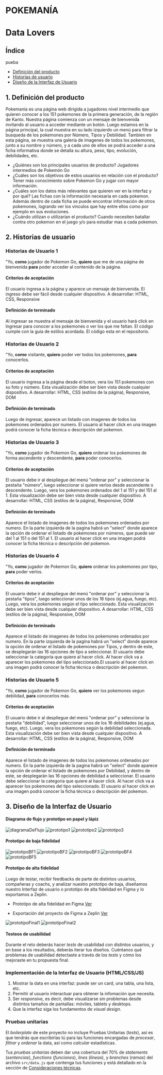 # POKEMANÍA
# Data Lovers

## Índice
pueba
* [Definición del producto](#1-definición-del-producto)
* [Historias de usuario](#2-historias-de-usuario)
* [Diseño de la Interfaz de Usuario](#3-Diseño-de-la-Interfaz-de-Usuario)

## 1. Definición del producto

Pokemanía es una página web dirigida a jugadores nivel intermedio que quieren conocer a los 151 pokemones de la primera generación, de la región de Kanto. Nuestra página comienza con un mensaje de bienvenida invitando al usuario a acceder mediante un botón. Luego estamos en la página principal, la cual muestra en su lado izquierdo un menú para filtrar la busqueda de los pokemones por Número, Tipos y Debilidad. Tambien en esta página, se muestra una galeria de imagenes de todos los pokemones, junto a su nombre y número, y a cada uno de ellos se podrá acceder a una ficha informativa donde se detalla su altura, peso, tipo, evolución, debilidades, etc.

* ¿Quiénes son los principales usuarios de producto? Jugadores intermedios de Pokemón Go
* ¿Cuáles son los objetivos de estos usuarios en relación con el producto? Tener más conocimiento sobre Pokemon Go y jugar con mayor información.
* ¿Cuáles son los datos más relevantes que quieren ver en la interfaz y por qué? Las fichas con la información necesaria en cada pokemon. Además dentro de cada ficha se puede encontrar información de otros pokemones, logrando ver los vinculos que hay entre ellos como por ejemplo en sus evoluciones.
* ¿Cuándo utilizan o utilizarían el producto? Cuando necesiten batallar contra otro pokemon en el juego y/o para estudiar mas a cada pokemon.

## 2. Historias de usuario

### Historias de Usuario 1 ###
"Yo, **como** jugador de Pokemon Go, **quiero** que me de una página de bienvenida **para** poder acceder al contenido de la página.

#### Criterios de aceptación ####
El usuario ingresa a la página y aparece un mensaje de bienvenida. El ingreso debe ser fácil desde cualquier dispositivo.
A desarrollar: HTML, CSS, Responsive

#### Definición de terminado ####
Al ingresar se muestra el mensaje de bienvenida y el usuario hará click en Ingresar para conocer a los pokemones o ver los que me faltan.
El código cumple con la guía de estilos acordada.
El código esta en el repositorio.

### Historias de Usuario 2 ###
"Yo, **como** visitante, **quiero** poder ver todos los pokemones, **para** conocerlos.

#### Criterios de aceptación ####
El usuario ingresa a la página desde el boton, vera los 151 pokemones con su foto y número. Esta visualización debe ser bien vista desde cualquier dispositivo.
A desarrollar: HTML, CSS (estilos de la página), Responsive, DOM

#### Definición de terminado ####
Luego de ingresar, aparece un listado con imagenes de todos los pokemones ordenados por numero. El usuario al hacer click en una imagen podrá conocer la ficha técnica o descripción del pokemon.

### Historias de Usuario 3 ###
"Yo, **como** jugador de Pokemon Go, **quiero** ordenar los pokemones de forma ascendente y descendente, **para** poder conocerlos.

#### Criterios de aceptación ####
El usuario debe ir al despliegue del menú "ordenar por" y seleccionar la pestaña "número", luego seleccionar si quiere verlos desde ascendente o descendente. Luego, vera los pokemones ordenados del 1 al 151 y del 151 al 1. Esta visualización debe ser bien vista desde cualquier dispositivo.
A desarrollar: HTML, CSS (estilos de la página), Responsive, DOM

#### Definición de terminado ####
Aparece el listado de imagenes de todos los pokemones ordenados por numero. En la parte izquierda de la pagina habrá un "select" donde aparece la opción de ordenar el listado de pokemones por números, que puede ser del 1 al 151 o del 151 al 1. El usuario al hacer click en una imagen podrá conocer la ficha técnica o descripción del pokemon.

### Historias de Usuario 4 ###
"Yo, **como** jugador de Pokemon Go, **quiero** ordenar los pokemones por tipo, **para** poder verlos.

#### Criterios de aceptación ####
El usuario debe ir al despliegue del menú "ordenar por" y seleccionar la pestaña "tipos", luego seleccionar unos de los 16 tipos (ej.agua, fuego, etc). Luego, vera los pokemones según el tipo seleccionado. Esta visualización debe ser bien vista desde cualquier dispositivo.
A desarrollar: HTML, CSS (estilos de la página), Responsive, DOM

#### Definición de terminado ####
Aparece el listado de imagenes de todos los pokemones ordenados por numero. En la parte izquierda de la pagina habrá un "select" donde aparece la opción de ordenar el listado de pokemones por Tipos, y dentro de este, se desplegarán las 16 opciones de tipo a seleccionar. El usuario debe seleccionar la categoria que quiere al hacer click. Al hacer click va a aparecer los pokemones del tipo seleccionado.El usuario al hacer click en una imagen podrá conocer la ficha técnica o descripción del pokemon.

### Historias de Usuario 5 ###
"Yo, **como** jugador de Pokemon Go, **quiero** ver los pokemones segun debilidad, **para** conocerlos más.

#### Criterios de aceptación ####
El usuario debe ir al despliegue del menú "ordenar por" y seleccionar la pestaña "debilidad", luego seleccionar unos de los 16 debilidades (ej.agua, fuego, etc). Luego, vera los pokemones según la debilidad seleccionada. Esta visualización debe ser bien vista desde cualquier dispositivo.
A desarrollar: HTML, CSS (estilos de la página), Responsive, DOM

#### Definición de terminado ####
Aparece el listado de imagenes de todos los pokemones ordenados por numero. En la parte izquierda de la pagina habrá un "select" donde aparece la opción de ordenar el listado de pokemones por Debilidad, y dentro de este, se desplegarán las 16 opciones de debilidad a seleccionar. El usuario debe seleccionar la categoria que quiere al hacer click. Al hacer click va a aparecer los pokemones del tipo seleccionado. El usuario al hacer click en una imagen podrá conocer la ficha técnica o descripción del pokemon.

## 3. Diseño de la Interfaz de Usuario

#### Diagrama de flujo y prototipo en papel y lápiz

![diagramaDeFlujo](/prototipados/diagramaFlujo.JPG)
![prototipo1](/prototipados/P1.JPG)
![prototipo2](/prototipados/P2.JPG)
![prototipo3](/prototipados/P3.JPG)

#### Prototipo de baja fidelidad

![prototipoBF1](/prototipados/PBF1.jpg)
![prototipoBF2](/prototipados/PBF2.jpg)
![prototipoBF3](/prototipados/PBF3.jpg)
![prototipoBF4](/prototipados/PBF4.jpg)
![prototipoBF5](/prototipados/PBF5.jpg)

#### Prototipo de alta fidelidad

Luego de testar, recibir feedbacks de parte de distintos usuarios, compañeras y coachs, y analizar nuestro prototipo de baja, diseñamos nuestro Interfaz de usuario o prototipo de alta fidelidad en Figma y lo exportamos a Zeplin.

* Prototipo de alta fidelidad en Figma
[Ver](https://www.figma.com/proto/Z6L6zbXb7gPZTlqnzQcUTO/Untitled?node-id=37%3A5&scaling=min-zoom)

* Exportación del proyecto de Figma a Zeplin
[Ver](https://zpl.io/aB0kdeQ)

![prototipoFinal1](/prototipados/PF1.JPG)
![prototipoFinal2](/prototipados/PF2.JPG)

#### Testeos de usabilidad

Durante el reto deberás hacer _tests_ de usabilidad con distintos usuarios, y
en base a los resultados, deberás iterar tus diseños. Cuéntanos
qué problemas de usabilidad detectaste a través de los _tests_ y cómo los
mejoraste en tu propuesta final.

### Implementación de la Interfaz de Usuario (HTML/CSS/JS)

1. Mostrar la data en una interfaz: puede ser un card, una tabla, una lista,
   etc.
2. Permitir al usuario interactuar para obtener la infomación que necesita.
3. Ser _responsive_, es decir, debe visualizarse sin problemas desde distintos
   tamaños de pantallas: móviles, tablets y desktops.
4. Que la interfaz siga los fundamentos de _visual design_.

### Pruebas unitarias

El _boilerplate_ de este proyecto no incluye Pruebas Unitarias (_tests_), así es
que  tendrás que escribirlas tú para las funciones encargadas de  _procesar_,
_filtrar_ y _ordenar_ la data, así como _calcular_ estadísticas.

Tus _pruebas unitarias_ deben dar una cobertura del 70% de _statements_
(_sentencias_), _functions_ (_funciones_), _lines_ (_líneas_), y _branches_
(_ramas_) del archivo `src/data.js` que contenga tus funciones y está detallado
en la sección de [Consideraciones técnicas](#srcdatajs).

